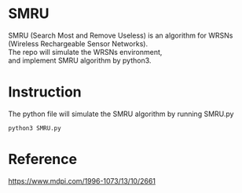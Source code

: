 # SMRU
SMRU (Search Most and Remove Useless) is an algorithm for WRSNs (Wireless Rechargeable Sensor Networks).  
The repo will simulate the WRSNs environment,  
and implement SMRU algorithm by python3.

# Instruction
The python file will simulate the SMRU algorithm by running SMRU.py  
```
python3 SMRU.py
```


# Reference
https://www.mdpi.com/1996-1073/13/10/2661
